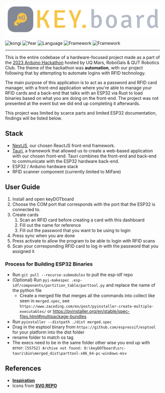 ![kongi](./public/wlogo.svg)


![kongi](https://img.shields.io/badge/kongi-purple?style=plastic) ![Year](https://img.shields.io/badge/Year-2023-red?style=plastic) ![Language](https://img.shields.io/badge/TypeScript-grey?style=plastic&logo=typescript)  ![Framework](https://img.shields.io/badge/NextJS-grey?style=plastic&logo=next.js) ![Framework](https://img.shields.io/badge/Tauri-grey?style=plastic&logo=tauri)

--- 

This is the entire codebase of a hardware-focused project made as a part of the [2023 Arduino Hackathon](https://www.facebook.com/events/165398366306829/) hosted by UQ Mars, RoboGals & QUT Robotics Club. The theme of the hackathon was **automation**, with our project following that by attempting to automate logins with RFID technology.

The main purpose of this application is to act as a password and RFID card manager, with a front-end application where you're able to manage your RFID cards and a back-end that talks with an ESP32 via Rust to load binaries based on what you are doing on the front-end. The project was not presented at the event but we did end up completing it afterwards.

This project was limited by scarce parts and limited ESP32 documentation, findings will be listed below. 

## Stack
- [NextJS](https://nextjs.org/), our chosen ReactJS front-end framework. 
- [Tauri](https://tauri.app), a framework that allowed us to create a web-based application with our chosen front-end. Tauri combines the front-end and back-end to communicate with the ESP32 hardware back-end.
- ESP32 / Arduino hardware stack
- RFID scanner component (currently limited to MiFare)

## User Guide
1. Install and open keyDOTboard
2. Choose the COM port that corresponds with the port that the ESP32 is connected to. 
3. Create cards
	1. Scan an RFID card before creating a card with this dashboard
	2. Fill out the name for reference
	3. Fill out the password that you want to be using to login
4. Press sync when you are done
5. Press activate to allow the program to be able to login with RFID scans 
6. Scan your corresponding RFID card to log in with the password that you assigned it

### Process for Building ESP32 Binaries 
- Run `git pull --recurse-submodules` to pull the esp-idf repo 
- (Optional) Run `pyi-makespec .esp-idf/components/partition_table/parttool.py` and replace the name of the python file
    - Create a merged file that merges all the commands into collect like seen in `merged.spec`, see `https://www.zacoding.com/en/post/pyinstaller-create-multiple-executables/` or https://pyinstaller.org/en/stable/spec-files.html#multipackage-bundles
- Run `pyinstaller --distpath ./dist merged.spec`
- Drag in the esptool binary from `https://github.com/espressif/esptool` for your platform into the dist folder
- rename folder to match os tag
- The execs need to be in the same folder other wise you end up with error: `[55752] Archive not found: D:\keyDOTboard\src-tauri\bin\merged_dist\parttool-x86_64-pc-windows-msv`

## References
- [**Inspiration**](https://github.com/Jaycar-Electronics/RFID-Computer-Login)
- Icons from [**SVG REPO**](https://www.svgrepo.com/)